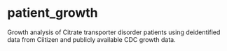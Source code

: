 # patient_growth
Growth analysis of Citrate transporter disorder patients using deidentified data from Ciitizen and publicly available CDC growth data.
